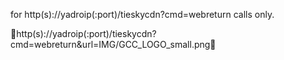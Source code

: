 ﻿for http(s)://yadroip(:port)/tieskycdn?cmd=webreturn calls only. 

:bamboo:http(s)://yadroip(:port)/tieskycdn?cmd=webreturn&url=IMG/GCC_LOGO_small.png:bamboo: